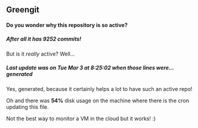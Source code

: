 ## Greengit

#### Do you wonder why this repository is so active?

##### After all it has 9252 commits!

But is it *really* active? Well...

##### Last update was on Tue Mar 3 at 8:25:02 when those lines were... generated

Yes, generated, because it certainly helps a lot to have such an active repo!

Oh and there was **54%** disk usage on the machine
where there is the cron updating this file.

Not the best way to monitor a VM in the cloud but it works! :)
